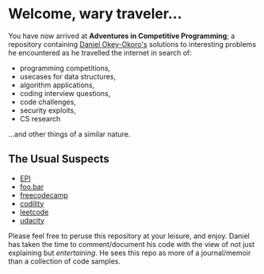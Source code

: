 # Welcome, wary traveler...

You have now arrived at __Adventures in Competitive Programming__; a repository containing
[Daniel Okey-Okoro's](https://danielokeyokoro.com) solutions to interesting problems he
encountered as he travelled the internet in search of:

- programming competitions,
- usecases for data structures,
- algorithm applications,
- coding interview questions,
- code challenges,
- security exploits,
- CS research

...and other things of a similar nature.

## The Usual Suspects

- [EPI](books/elements-of-programming-interviews)
- [foo.bar](companies/google/foo.bar)
- [freecodecamp](online/freecodecamp/coding-interview-prep)
- [codility](online/codility)
- [leetcode](online/leetcode)
- [udacity](courses/udacity)

Please feel free to peruse this repository at your leisure, and enjoy. Daniel has taken the time to comment/document
his code with the view of not just explaining but *entertaining*. He sees this repo as more of a journal/memoir than
a collection of code samples.
